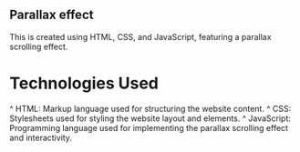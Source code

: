 ## Parallax effect
This is created using HTML, CSS, and JavaScript, featuring a parallax scrolling effect.

# Technologies Used
^ HTML: Markup language used for structuring the website content.
^ CSS: Stylesheets used for styling the website layout and elements.
^ JavaScript: Programming language used for implementing the parallax scrolling effect and interactivity.
